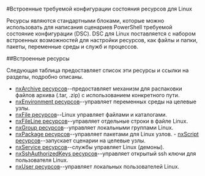 #Встроенные требуемой конфигурации состояния ресурсов для Linux

Ресурсы являются стандартными блоками, которые можно использовать для написания сценариев PowerShell требуемой состояние конфигурации (DSC). DSC для Linux поставляется с набором встроенных возможностей для настройки ресурсов, как файлы и папки, пакеты, переменные среды и служб и процессов.

##Встроенные ресурсы

Следующая таблица предоставляет список эти ресурсы и ссылки на разделы, подробно описаны.

* [nxArchive ресурсов](lnxArchiveResource.md)--предоставляет механизм для распаковки файлов архива (.tar, .zip) с использованием конкретного пути.
* [nxEnvironment ресурсов](lnxEnvironmentResource.md)--управляет переменных среды на целевые узлы.
* [nxFile ресурсов](lnxFileResource.md)--Linux управляет файлами и каталогами.
* [nxFileLine ресурсов](lnxFileLineResource.md)--управляет отдельные строки в файле Linux.
* [nxGroup ресурсов](lnxGroupResource.md)--управляет локальными группами Linux.
* [nxPackage ресурсов](lnxPackageResource.md)--управляет пакетами для Linux узлов. - [nxScript ресурсов](lnxScriptResource.md)--запускает сценарии на целевые узлы.
* [nxService ресурсов](lnxServiceResource.md)--службы управляет Linux (демоны).
* [nxSshAuthorizedKeys ресурсов](lnxSshAuthorizedKeysResource.md)--управляет открытый ssh ключи для пользователя Linux.
* [nxUser ресурсов](lnxUserResource.md)--управляет локальных пользователей Linux.




